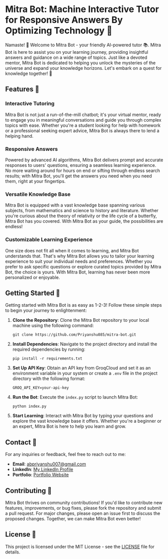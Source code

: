 # Mitra Bot: Machine Interactive Tutor for Responsive Answers By Optimizing Technology 🤖

Namaste! 🙏 Welcome to Mitra Bot - your friendly AI-powered tutor 📚. Mitra Bot is here to assist you on your learning journey, providing insightful answers and guidance on a wide range of topics. Just like a devoted mentor, Mitra Bot is dedicated to helping you unlock the mysteries of the universe and expand your knowledge horizons. Let's embark on a quest for knowledge together! 🚀

## Features 🌟

### Interactive Tutoring

Mitra Bot is not just a run-of-the-mill chatbot; it's your virtual mentor, ready to engage you in meaningful conversations and guide you through complex topics with ease. Whether you're a student looking for help with homework or a professional seeking expert advice, Mitra Bot is always there to lend a helping hand.

### Responsive Answers

Powered by advanced AI algorithms, Mitra Bot delivers prompt and accurate responses to users' questions, ensuring a seamless learning experience. No more waiting around for hours on end or sifting through endless search results; with Mitra Bot, you'll get the answers you need when you need them, right at your fingertips.

### Versatile Knowledge Base

Mitra Bot is equipped with a vast knowledge base spanning various subjects, from mathematics and science to history and literature. Whether you're curious about the theory of relativity or the life cycle of a butterfly, Mitra Bot has you covered. With Mitra Bot as your guide, the possibilities are endless!

### Customizable Learning Experience

One size does not fit all when it comes to learning, and Mitra Bot understands that. That's why Mitra Bot allows you to tailor your learning experience to suit your individual needs and preferences. Whether you prefer to ask specific questions or explore curated topics provided by Mitra Bot, the choice is yours. With Mitra Bot, learning has never been more personalized or enjoyable.

## Getting Started 🚀

Getting started with Mitra Bot is as easy as 1-2-3! Follow these simple steps to begin your journey to enlightenment:

1. **Clone the Repository**: Clone the Mitra Bot repository to your local machine using the following command:
   ```
   git clone https://github.com/Priyanshu085/mitra-bot.git
   ```

2. **Install Dependencies**: Navigate to the project directory and install the required dependencies by running:
   ```
   pip install -r requirements.txt
   ```

3. **Set Up API Key**: Obtain an API key from GroqCloud and set it as an environment variable in your system or create a `.env` file in the project directory with the following format:
   ```
   GROQ_API_KEY=your-api-key
   ```

4. **Run the Bot**: Execute the `index.py` script to launch Mitra Bot:
   ```
   python index.py
   ```

5. **Start Learning**: Interact with Mitra Bot by typing your questions and explore the vast knowledge base it offers. Whether you're a beginner or an expert, Mitra Bot is here to help you learn and grow.

## Contact 📧

For any inquiries or feedback, feel free to reach out to me:

- **Email**: [abpriyanshu007@gmail.com](mailto:abpriyanshu007@gmail.com)
- **LinkedIn**: [My LinkedIn Profile](https://www.linkedin.com/in/Priyanshu085/)
- **Portfolio**: [Portfolio Website](https://priyanshu085.tech/)

## Contributing 🙏

Mitra Bot thrives on community contributions! If you'd like to contribute new features, improvements, or bug fixes, please fork the repository and submit a pull request. For major changes, please open an issue first to discuss the proposed changes. Together, we can make Mitra Bot even better!

## License 📜

This project is licensed under the MIT License - see the [LICENSE](LICENSE) file for details.
